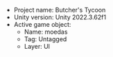 <!-- UNITY CODE ASSIST INSTRUCTIONS START -->
- Project name: Butcher's Tycoon
- Unity version: Unity 2022.3.62f1
- Active game object:
  - Name: moedas
  - Tag: Untagged
  - Layer: UI
<!-- UNITY CODE ASSIST INSTRUCTIONS END -->